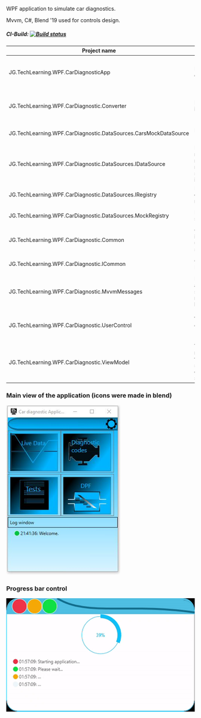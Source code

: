 WPF application to simulate car diagnostics.

Mvvm, C#, Blend '19 used for controls design.

  ##### CI-Build: [![Build status](https://ci.appveyor.com/api/projects/status/lylpjrda9ji1v7hy?svg=true)](https://ci.appveyor.com/project/Jacob273/jg-techlearning-wpf-cardiagnosticapp)

| Project name                                                     | Description                                                                          | Type                                  |
|------------------------------------------------------------------|--------------------------------------------------------------------------------------|---------------------------------------|
| JG.TechLearning.WPF.CarDiagnosticApp                             | Main app for car diagnostic.                                                         | WPF App targeting .NET Core 3.0       |
| JG.TechLearning.WPF.CarDiagnostic.Converter                      | IValueConverters implementations.                                                    | Class Library targeting .NET Core 3.0 |
| JG.TechLearning.WPF.CarDiagnostic.DataSources.CarsMockDataSource | Data source (car) mock.                                                              | .NET Standard 2.0                     |
| JG.TechLearning.WPF.CarDiagnostic.DataSources.IDataSource        | Interfaces and necessary models that are required by  data source to be implemented. | .NET Standard 2.0                     |
| JG.TechLearning.WPF.CarDiagnostic.DataSources.IRegistry          | Interface for data sources registry.                                                 | .NET Standard 2.0                     |
| JG.TechLearning.WPF.CarDiagnostic.DataSources.MockRegistry       | Mock of data sources registry.                                                       | .NET Standard 2.0                     |
| JG.TechLearning.WPF.CarDiagnostic.Common                         | Common types / implementations used across several projects.                         | .NET Standard 2.0                     |
| JG.TechLearning.WPF.CarDiagnostic.ICommon                        | Common Interfaces.                                                                   | .NET Standard 2.0                     |
| JG.TechLearning.WPF.CarDiagnostic.MvvmMessages                   | Messages flying around the system  to which registration can be made.                | .NET Standard 2.0                     |
| JG.TechLearning.WPF.CarDiagnostic.UserControl                    | WPF xaml controls library (car-related).                                             | Class Library targeting .NET Core 3.0 |
| JG.TechLearning.WPF.CarDiagnostic.ViewModel                      | Viewmodels represents data that can  be shown in car diagnostic system.              | .NET Standard 2.0                     |
  
   ### Main view of the application (icons were made in blend)
  ![app main screen](./app_main_screen.jpg)

  ### Progress bar control
  ![Progress bar control](./car_diagnostic_progresscontrol.gif)
  

